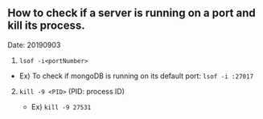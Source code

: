 ## How to check if a server is running on a port and kill its process.

Date: 20190903

1. `lsof -i<portNumber>`
  
- Ex) To check if mongoDB is running on its default port: `lsof -i :27017`
  
2. `kill -9 <PID>` (PID: process ID)

   - Ex) `kill -9 27531`

   

